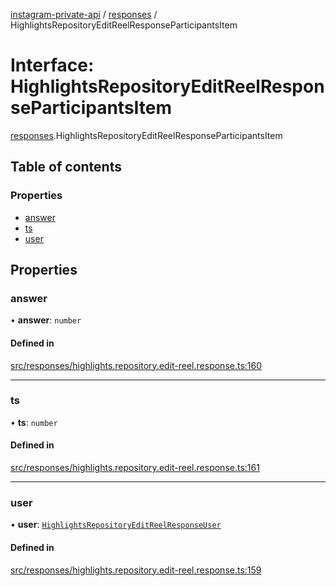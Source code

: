 [instagram-private-api](../../README.md) / [responses](../../modules/responses.md) / HighlightsRepositoryEditReelResponseParticipantsItem

# Interface: HighlightsRepositoryEditReelResponseParticipantsItem

[responses](../../modules/responses.md).HighlightsRepositoryEditReelResponseParticipantsItem

## Table of contents

### Properties

- [answer](HighlightsRepositoryEditReelResponseParticipantsItem.md#answer)
- [ts](HighlightsRepositoryEditReelResponseParticipantsItem.md#ts)
- [user](HighlightsRepositoryEditReelResponseParticipantsItem.md#user)

## Properties

### answer

• **answer**: `number`

#### Defined in

[src/responses/highlights.repository.edit-reel.response.ts:160](https://github.com/Nerixyz/instagram-private-api/blob/b3351b9/src/responses/highlights.repository.edit-reel.response.ts#L160)

___

### ts

• **ts**: `number`

#### Defined in

[src/responses/highlights.repository.edit-reel.response.ts:161](https://github.com/Nerixyz/instagram-private-api/blob/b3351b9/src/responses/highlights.repository.edit-reel.response.ts#L161)

___

### user

• **user**: [`HighlightsRepositoryEditReelResponseUser`](HighlightsRepositoryEditReelResponseUser.md)

#### Defined in

[src/responses/highlights.repository.edit-reel.response.ts:159](https://github.com/Nerixyz/instagram-private-api/blob/b3351b9/src/responses/highlights.repository.edit-reel.response.ts#L159)
